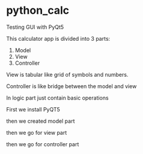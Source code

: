 # python_calc

Testing GUI with PyQt5

This calculator app is divided into 3 parts:
1. Model
2. View
3. Controller

View is tabular like grid of symbols and numbers.

Controller is like bridge between the model and view

In logic part just contain basic operations

First we install PyQT5

then we created model part 

then we go for view part

then we go for controller part

